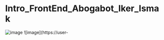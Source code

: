 # Intro_FrontEnd_Abogabot_Iker_Ismak


![image](https://user-images.githubusercontent.com/70924158/156306983-027090db-e9d3-4aa8-a08f-9010a7188e32.png) ![image](https://user-

